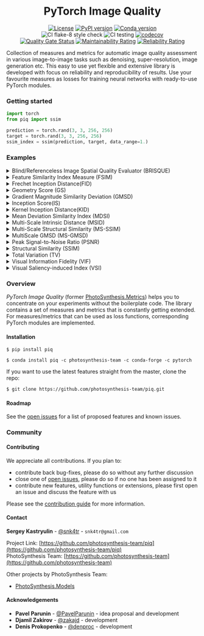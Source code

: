 <div align="center">

# PyTorch Image Quality
[![License][license-shield]][license-url]
[![PyPI version][pypi-version-shield]][pypi-version-url]
[![Conda version][conda-version-shield]][conda-version-url]  
![CI flake-8 style check][ci-flake-8-style-check-shield]
![CI testing][ci-testing]
[![codecov][codecov-shield]][codecov-url]  
[![Quality Gate Status][quality-gate-status-shield]][quality-gate-status-url]
[![Maintainability Rating][maintainability-raiting-shield]][maintainability-raiting-url]
[![Reliability Rating][reliability-rating-badge]][reliability-rating-url]
</div>

<!-- ABOUT THE PROJECT -->

Collection of measures and metrics for automatic image quality assessment in various image-to-image tasks such as 
denoising, super-resolution, image generation etc. 
This easy to use yet flexible and extensive library is developed with focus on reliability and 
reproducibility of results.
Use your favourite measures as losses for training neural networks with ready-to-use PyTorch modules.  

<!-- GETTING STARTED -->
### Getting started  

```python
import torch
from piq import ssim

prediction = torch.rand(3, 3, 256, 256)
target = torch.rand(3, 3, 256, 256)
ssim_index = ssim(prediction, target, data_range=1.)
```


<!-- EXAMPLES -->
### Examples

<!-- BRISQUE EXAMPLES -->
<details>
<summary>Blind/Referenceless Image Spatial Quality Evaluator (BRISQUE)</summary>
<p>

To compute [BRISQUE score](https://live.ece.utexas.edu/publications/2012/TIP%20BRISQUE.pdf) as a measure, use lower case function from the library:
```python
import torch
from piq import brisque
from typing import Union, Tuple

prediction = torch.rand(3, 3, 256, 256)
brisque_index: torch.Tensor = brisque(prediction, data_range=1.)
```

In order to use BRISQUE as a loss function, use corresponding PyTorch module:
```python
import torch
from piq import BRISQUELoss

loss = BRISQUELoss(data_range=1.)
prediction = torch.rand(3, 3, 256, 256, requires_grad=True)
output: torch.Tensor = loss(prediction)
output.backward()
```
</p>
</details>

<!-- FSIM EXAMPLES -->
 <details>
 <summary>Feature Similarity Index Measure (FSIM)</summary>
 <p>

  To compute [FSIM](https://www4.comp.polyu.edu.hk/~cslzhang/IQA/TIP_IQA_FSIM.pdf) as a measure, use lower case function from the library:
 ```python
 import torch
 from piq import fsim

 prediction = torch.rand(3, 3, 256, 256)
 target = torch.rand(3, 3, 256, 256)
 vsi_index: torch.Tensor = fsim(prediction, target, data_range=1.)
 ```

  In order to use FSIM as a loss function, use corresponding PyTorch module:
 ```python
 import torch
 from piq import FSIMLoss

 loss = FSIMLoss(data_range=1.)
 prediction = torch.rand(3, 3, 256, 256, requires_grad=True)
 target = torch.rand(3, 3, 256, 256)
 output: torch.Tensor = loss(prediction, target)
 output.backward()
 ```
 </p>
 </details>
 
 <!-- FID EXAMPLES -->
 <details>
 <summary>Frechet Inception Distance(FID)</summary>
 <p>
 
 Use `FID` class to compute [FID score](https://arxiv.org/abs/1706.08500) from image features, 
 pre-extracted from some feature extractor network:
 ```python
 import torch
 from piq import FID
 
 fid_metric = FID()
 prediction_feats = torch.rand(10000, 1024)
 target_feats = torch.rand(10000, 1024)
 msid: torch.Tensor = fid_metric(prediction_feats, target_feats)
 ```
  
 If image features are not available, extract them using `_compute_feats` of `FID` class. 
 Please note that `_compute_feats` consumes a data loader of predefined format.
 ```python
 import torch
 from  torch.utils.data import DataLoader
 from piq import FID
 
 first_dl, second_dl = DataLoader(), DataLoader()
 fid_metric = FID() 
 first_feats = fid_metric._compute_feats(first_dl)
 second_feats = fid_metric._compute_feats(second_dl)
 msid: torch.Tensor = fid_metric(first_feats, second_feats)
 ```  
 </p>
 </details>
 
 <!-- GS EXAMPLES -->
 <details>
 <summary>Geometry Score (GS)</summary>
 <p>
 
 Use `GS` class to compute [Geometry Score](https://arxiv.org/abs/1802.02664) from image features, 
 pre-extracted from some feature extractor network. Computation is heavily CPU dependent, adjust `num_workers` parameter according to your system configuration:
 ```python
 import torch
 from piq import GS
 
 gs_metric = GS(sample_size=64, num_iters=100, i_max=100, num_workers=4)
 prediction_feats = torch.rand(10000, 1024)
 target_feats = torch.rand(10000, 1024)
 gs: torch.Tensor = gs_metric(prediction_feats, target_feats)
 ```
 
 GS metric requiers `gudhi` library which is not installed by default. 
 If you use conda, write: `conda install -c conda-forge gudhi`, otherwise follow [installation guide](http://gudhi.gforge.inria.fr/python/latest/installation.html).
 </p>
 </details>
 
 <!-- GMSD EXAMPLES -->
 <details>
 <summary>Gradient Magnitude Similarity Deviation (GMSD)</summary>
 <p>
 
 This is port of MATLAB version from the authors of original paper.
 It can be used both as a measure and as a loss function. In any case it should me minimized.
 Usually values of GMSD lie in [0, 0.35] interval.
 ```python
 import torch
 from piq import GMSDLoss
 
 loss = GMSDLoss(data_range=1.)
 prediction = torch.rand(3, 3, 256, 256, requires_grad=True)
 target = torch.rand(3, 3, 256, 256)
 output: torch.Tensor = loss(prediction, target)
 output.backward()
 ```
 </p>
 </details>
 
 <!-- IS EXAMPLES -->
 <details>
 <summary>Inception Score(IS)</summary>
 <p>
 
 Use `inception_score` function to compute [IS](https://arxiv.org/abs/1606.03498) from image features, 
 pre-extracted from some feature extractor network. Note, that we follow recomendations from paper [A Note on the Inception Score](https://arxiv.org/pdf/1801.01973.pdf), which proposed small modification to original algorithm:
 ```python
 import torch
 from piq import inception_score
 
 prediction_feats = torch.rand(10000, 1024)
 mean, variance = inception_score(prediction_feats, num_splits=10)
 ```
  
 To compute difference between IS for 2 sets of image features, use `IS` class.
 ```python
 import torch
 from piq import IS
 
 
 is_metric = IS(distance='l1') 
 prediction_feats = torch.rand(10000, 1024)
 target_feats = torch.rand(10000, 1024)
 distance: torch.Tensor = is_metric(prediction_feats, target_feats)
 ```  
 </p>
 </details>
 
 <!-- KID EXAMPLES -->
 <details>
 <summary>Kernel Inception Distance(KID)</summary>
 <p>
 
 Use `KID` class to compute [KID score](https://arxiv.org/abs/1801.01401) from image features, 
 pre-extracted from some feature extractor network:
 ```python
 import torch
 from piq import KID
 
 kid_metric = KID()
 prediction_feats = torch.rand(10000, 1024)
 target_feats = torch.rand(10000, 1024)
 kid: torch.Tensor = kid_metric(prediction_feats, target_feats)
 ```
  
 If image features are not available, extract them using `_compute_feats` of `KID` class. 
 Please note that `_compute_feats` consumes a data loader of predefined format. 
 ```python
 import torch
 from  torch.utils.data import DataLoader
 from piq import KID
 
 first_dl, second_dl = DataLoader(), DataLoader()
 kid_metric = KID() 
 first_feats = kid_metric._compute_feats(first_dl)
 second_feats = kid_metric._compute_feats(second_dl)
 kid: torch.Tensor = kid_metric(first_feats, second_feats)
 ```  
 </p>
 </details>
 
 <!-- MDSI EXAMPLES -->
 <details>
 <summary>Mean Deviation Similarity Index (MDSI)</summary>
 <p>
 
 To compute MDSI  as a measure, use lower case function from the library:
 ```python
 import torch
 from piq import mdsi
 
 prediction = torch.rand(3, 3, 256, 256)
 target = torch.rand(3, 3, 256, 256) 
 mdsi_score: torch.Tensor = mdsi(prediction, target, data_range=1.)
 ```
 
 In order to use MDSI as a loss function, use corresponding PyTorch module:
 ```python
 import torch
 from piq import MDSILoss
 
 loss = MDSILoss(data_range=1.)
 prediction = torch.rand(3, 3, 256, 256, requires_grad=True)
 target = torch.rand(3, 3, 256, 256)
 output: torch.Tensor = loss(prediction, target)
 output.backward()
 ```
 </p>
 </details>
 
 <!-- MSID EXAMPLES -->
 <details>
 <summary>Multi-Scale Intrinsic Distance (MSID)</summary>
 <p>
 
 Use `MSID` class to compute [MSID score](https://arxiv.org/abs/1905.11141) from image features, 
 pre-extracted from some feature extractor network: 
 ```python
 import torch
 from piq import MSID
 
 msid_metric = MSID()
 prediction_feats = torch.rand(10000, 1024)
 target_feats = torch.rand(10000, 1024)
 msid: torch.Tensor = msid_metric(prediction_feats, target_feats)
 ```
 
 If image features are not available, extract them using `_compute_feats` of `MSID` class. 
 Please note that `_compute_feats` consumes a data loader of predefined format.
 ```python
 import torch
 from  torch.utils.data import DataLoader
 from piq import MSID
 
 first_dl, second_dl = DataLoader(), DataLoader()
 msid_metric = MSID() 
 first_feats = msid_metric._compute_feats(first_dl)
 second_feats = msid_metric._compute_feats(second_dl)
 msid: torch.Tensor = msid_metric(first_feats, second_feats)
 ```  
 </p>
 </details>
 
 <!-- MS-SSIM EXAMPLES -->
 <details>
 <summary>Multi-Scale Structural Similarity (MS-SSIM)</summary>
 <p>
 
 To compute MS-SSIM index as a measure, use lower case function from the library:
 ```python
 import torch
 from piq import multi_scale_ssim
 
 prediction = torch.rand(3, 3, 256, 256)
 target = torch.rand(3, 3, 256, 256) 
 ms_ssim_index: torch.Tensor = multi_scale_ssim(prediction, target, data_range=1.)
 ```
 
 In order to use MS-SSIM as a loss function, use corresponding PyTorch module:
 ```python
 import torch
 from piq import MultiScaleSSIMLoss
 
 loss = MultiScaleSSIMLoss(data_range=1.)
 prediction = torch.rand(3, 3, 256, 256, requires_grad=True)
 target = torch.rand(3, 3, 256, 256)
 output: torch.Tensor = loss(prediction, target)
 output.backward()
 ```
 </p>
 </details>
 
 <!-- MultiScale GMSD EXAMPLES -->
 <details>
 <summary>MultiScale GMSD (MS-GMSD)</summary>
 <p>
 
 It can be used both as a measure and as a loss function. In any case it should me minimized.
 By defualt scale weights are initialized with values from the paper. You can change them by passing a list of 4 variables to `scale_weights` argument during initialization. Both GMSD and MS-GMSD computed for greyscale images, but to take contrast changes into account authors propoced to also add chromatic component. Use flag `chromatic` to use MS-GMSDc version of the loss
 ```python
 import torch
 from piq import MultiScaleGMSDLoss
 
 loss = MultiScaleGMSDLoss(chromatic=True, data_range=1.)
 prediction = torch.rand(3, 3, 256, 256, requires_grad=True)
 target = torch.rand(3, 3, 256, 256)
 output: torch.Tensor = loss(prediction, target)
 output.backward()
 ```
 </p>
 </details>

<!-- PSNR EXAMPLES -->
<details>
<summary>Peak Signal-to-Noise Ratio (PSNR)</summary>
<p>

To compute PSNR as a measure, use lower case function from the library.
By default it computes average of PSNR if more than 1 image is included in batch.
You can specify other reduction methods by `reduction` flag.

```python
import torch
from piq import psnr
from typing import Union, Tuple

prediction = torch.rand(3, 3, 256, 256)
target = torch.rand(3, 3, 256, 256) 
psnr_mean = psnr(prediction, target, data_range=1., reduction='mean')
psnr_per_image = psnr(prediction, target, data_range=1., reduction='none')
```

Note: Colour images are first converted to YCbCr format and only luminance component is considered.
</p>
</details>

<!-- SSIM EXAMPLES -->
<details>
<summary>Structural Similarity (SSIM)</summary>
<p>

To compute SSIM index as a measure, use lower case function from the library:
```python
import torch
from piq import ssim
from typing import Union, Tuple

prediction = torch.rand(3, 3, 256, 256)
target = torch.rand(3, 3, 256, 256) 
ssim_index: Union[torch.Tensor, Tuple[torch.Tensor, torch.Tensor]] = ssim(prediction, target, data_range=1.)
```

In order to use SSIM as a loss function, use corresponding PyTorch module:
```python
import torch
from piq import SSIMLoss

loss = SSIMLoss(data_range=1.)
prediction = torch.rand(3, 3, 256, 256, requires_grad=True)
target = torch.rand(3, 3, 256, 256)
output: torch.Tensor = loss(prediction, target)
output.backward()
```
</p>
</details>

<!-- TV EXAMPLES -->
<details>
<summary>Total Variation (TV)</summary>
<p>

To compute TV as a measure, use lower case function from the library:
```python
import torch
from piq import total_variation

data = torch.rand(3, 3, 256, 256) 
tv: torch.Tensor = total_variation(data)
```

In order to use TV as a loss function, use corresponding PyTorch module:
```python
import torch
from piq import TVLoss

loss = TVLoss()
prediction = torch.rand(3, 3, 256, 256, requires_grad=True)
output: torch.Tensor = loss(prediction)
output.backward()
```
</p>
</details>

<!-- VIF EXAMPLES -->
<details>
<summary>Visual Information Fidelity (VIF)</summary>
<p>

To compute VIF as a measure, use lower case function from the library:
```python
import torch
from piq import vif_p

predicted = torch.rand(3, 3, 256, 256)
target = torch.rand(3, 3, 256, 256)
vif: torch.Tensor = vif_p(predicted, target, data_range=1.)
```

In order to use VIF as a loss function, use corresponding PyTorch class:
```python
import torch
from piq import VIFLoss

loss = VIFLoss(sigma_n_sq=2.0, data_range=1.)
prediction = torch.rand(3, 3, 256, 256, requires_grad=True)
target = torch.rand(3, 3, 256, 256)
output: torch.Tensor = loss(prediction, target)
output.backward()
```

Note, that VIFLoss returns `1 - VIF` value.
</p>
</details>

<!-- VSI EXAMPLES -->
<details>
<summary>Visual Saliency-induced Index (VSI)</summary>
<p>

To compute [VSI score](https://ieeexplore.ieee.org/document/6873260) as a measure, use lower case function from the library:
```python
import torch
from piq import vsi

prediction = torch.rand(3, 3, 256, 256)
target = torch.rand(3, 3, 256, 256)
vsi_index: torch.Tensor = vsi(prediction, target, data_range=1.)
```

In order to use VSI as a loss function, use corresponding PyTorch module:
```python
import torch
from piq import VSILoss

loss = VSILoss(data_range=1.)
prediction = torch.rand(3, 3, 256, 256, requires_grad=True)
target = torch.rand(3, 3, 256, 256)
output: torch.Tensor = loss(prediction, target)
output.backward()
```
</p>
</details>


### Overview

*PyTorch Image Quality* (former [PhotoSynthesis.Metrics](https://pypi.org/project/photosynthesis-metrics/0.4.0/)) helps you to concentrate on your experiments without the boilerplate code.
The library contains a set of measures and metrics that is constantly getting extended. 
For measures/metrics that can be used as loss functions, corresponding PyTorch modules are implemented.
 


#### Installation

`$ pip install piq`

`$ conda install piq -c photosynthesis-team -c conda-forge -c pytorch`
 
If you want to use the latest features straight from the master, clone the repo:
```sh
$ git clone https://github.com/photosynthesis-team/piq.git
```

<!-- ROADMAP -->
#### Roadmap

See the [open issues](https://github.com/photosynthesis-team/piq/issues) for a list of proposed 
features and known issues.


<!-- COMMUNITY -->
### Community


<!-- CONTRIBUTING -->
#### Contributing

We appreciate all contributions. If you plan to: 
- contribute back bug-fixes, please do so without any further discussion
- close one of [open issues](https://github.com/photosynthesis-team/piq/issues), please do so if no one has been assigned to it
- contribute new features, utility functions or extensions, please first open an issue and discuss the feature with us

Please see the [contribution guide](CONTRIBUTING.md) for more information.


<!-- CONTACT -->
#### Contact

**Sergey Kastryulin** - [@snk4tr](https://github.com/snk4tr) - `snk4tr@gmail.com`

Project Link: [https://github.com/photosynthesis-team/piq](https://github.com/photosynthesis-team/piq)  
PhotoSynthesis Team: [https://github.com/photosynthesis-team](https://github.com/photosynthesis-team)

Other projects by PhotoSynthesis Team:  
* [PhotoSynthesis.Models](https://github.com/photosynthesis-team/photosynthesis.models)

<!-- ACKNOWLEDGEMENTS -->
#### Acknowledgements

* **Pavel Parunin** - [@PavelParunin](https://github.com/ParuninPavel) - idea proposal and development
* **Djamil Zakirov** - [@zakajd](https://github.com/zakajd) - development
* **Denis Prokopenko** - [@denproc](https://github.com/denproc) - development



<!-- MARKDOWN LINKS & IMAGES -->
<!-- https://www.markdownguide.org/basic-syntax/#reference-style-links -->
[license-shield]: https://img.shields.io/badge/License-Apache%202.0-blue.svg
[license-url]: https://github.com/photosynthesis-team/piq/blob/master/LICENSE
[ci-flake-8-style-check-shield]: https://github.com/photosynthesis-team/piq/workflows/flake-8%20style%20check/badge.svg
[ci-testing]: https://github.com/photosynthesis-team/piq/workflows/testing/badge.svg
[pypi-version-shield]: https://badge.fury.io/py/piq.svg
[pypi-version-url]: https://badge.fury.io/py/piq
[conda-version-shield]: https://anaconda.org/photosynthesis-team/piq/badges/version.svg
[conda-version-url]: https://anaconda.org/photosynthesis-team/piq
[quality-gate-status-shield]: https://sonarcloud.io/api/project_badges/measure?project=photosynthesis-team_photosynthesis.metrics&metric=alert_status
[quality-gate-status-url]: https://sonarcloud.io/dashboard?id=photosynthesis-team_photosynthesis.metrics
[maintainability-raiting-shield]: https://sonarcloud.io/api/project_badges/measure?project=photosynthesis-team_photosynthesis.metrics&metric=sqale_rating
[maintainability-raiting-url]: https://sonarcloud.io/dashboard?id=photosynthesis-team_photosynthesis.metrics
[reliability-rating-badge]: https://sonarcloud.io/api/project_badges/measure?project=photosynthesis-team_photosynthesis.metrics&metric=reliability_rating
[reliability-rating-url]:https://sonarcloud.io/dashboard?id=photosynthesis-team_photosynthesis.metrics
[codecov-shield]:https://codecov.io/gh/photosynthesis-team/piq/branch/master/graph/badge.svg
[codecov-url]:https://codecov.io/gh/photosynthesis-team/piq